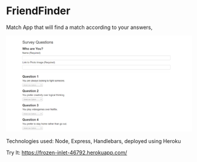# FriendFinder

Match App that will find a match according to your answers, 


![](images/preview.PNG)


Technologies used: Node, Express, Handlebars, deployed using Heroku 

Try It: https://frozen-inlet-46792.herokuapp.com/
